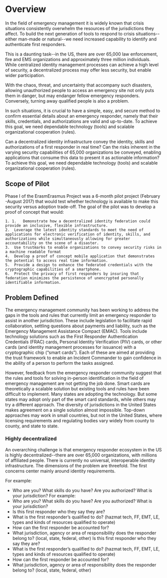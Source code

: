 # Overview

In the field of emergency management it is widely known that crisis situations consistently overwhelm the resources of the jurisdictions they affect.   To build the next generation of tools to respond to crisis situations--either man-made or natural--we need increased capability to identify and authenticate first responders.

This is a daunting task--in the US, there are over 65,000 law enforcement, fire and EMS organizations and approximately three million individuals. While centralized identity management processes can achieve a high level of security, a decentralized process may offer less security, but enable wider participation.

With the chaos, threat, and uncertainty that accompany such disasters, allowing unauthorized people to access an emergency site not only puts them in danger, but may endanger fellow emergency responders. Conversely, turning away qualified people is also a problem.  

In such situations, it is crucial to have a simple, easy, and secure method to confirm essential details about an emergency responder, namely that their skills, credentials, and authorizations are valid and up-to-date. To achieve this goal, we need dependable technology (tools) and scalable organizational cooperation (rules).

Can a decentralized identity infrastructure convey the identity, skills and authorizations of a first responder in real time? Can the risks inherent in the varying security capabilities of 65,000 organizations be conveyed, enabling applications that consume this data to present it as actionable information? To achieve this goal, we need dependable technology (tools) and scalable organizational cooperation (rules).

## Scope of Pilot
Phase I of the ErasmErasmus Project was a 6-month pilot project (February -August 2017) that would test whether technology is available to make this security versus adoption trade-off. The goal of the pilot was to develop a proof of concept that would:

    1. 1.	Demonstrate how a decentralized identity federation could provide an inclusive, flexible infrastructure.
    2.	Leverage the latest identity standards to meet the need of applications for electronic verification of identity, skills, and authorizations while simultaneously allowing for greater accountability on the scene of a disaster.
    3.	Use trustmarks to enable organizations to convey security risks in a machine readable format
    4.	Develop a proof of concept mobile application that demonstrates the potential to access real time information.
    5.	Provide a design to enhance the federated credentials with the cryptographic capabilities of a smartphone.
    6.	Protect the privacy of first responders by insuring that federation minimizes the persistence of unencrypted personally identifiable information.

## Problem Defined

The emergency management community has been working to address the gaps in the tools and rules that currently limit an emergency responder to assist in another jurisdiction. These include legislation to facilitate rapid collaboration, settling questions about payments and liability, such as the Emergency Management Assistance Compact (EMAC). Tools include technology solutions such as the First Responder Authentication Credentials (FRAC) cards, Personal Identity Verification (PIV) cards, or other cards (and identity management processes for issuance) with a cryptographic chip (“smart cards”). Each of these are aimed at providing the trust framework to enable an Incident Commander to gain confidence in the ability of a person to perform the tasks assigned.

However, feedback from the emergency responder community suggest that the rules and tools for solving in-person identification in the field of emergency management are not getting the job done. Smart cards are theoretically a scalable solution but existing tools and rules have been difficult to implement. Many states are adopting the technology. But some states may adopt only part of the smart card standards, while others may try a different approach. The diversity of jurisdictions in the United States makes agreement on a single solution almost impossible. Top-down approaches may work in small countries, but not in the United States, where licensing requirements and regulating bodies vary widely from county to county, and state to state.  

### Highly decentralized

An overarching challenge is that  emergency responder ecosystem in the US is highly decentralized--there are over 65,000 organizations, with  millions of affiliated people.  There is currently no universal, interoperable identity infrastructure.  The dimensions of the problem are threefold.  The first concerns center mainly around identity requirements.

For example:
  * Who are you? What skills do you have? Are you authorized? What is your jurisdiction?
  For example:
  *	Who are you? What skills do you have? Are you authorized? What is your jurisdiction?
  *	Is this first responder who they say they are?
  *	What is the first responder’s qualified to do? (hazmat tech, FF, EMT, LE, types and kinds of resources qualified to operate)
  *	How can the first responder be accounted for?
  *	What jurisdiction, agency or area of responsibility does the responder belong to? (local, state, federal, other)
	Is this first responder who they say they are?
  * What is the first responder’s qualified to do? (hazmat tech, FF, EMT, LE, types and kinds of resources qualified to operate)
  *	How can the first responder be accounted for?
  *	What jurisdiction, agency or area of responsibility does the responder belong to? (local, state, federal, other)
